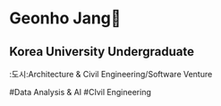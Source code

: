 <h1>Geonho Jang👋</h1>

<h2>Korea University Undergraduate</h2>
:도시:Architecture & Civil Engineering/Software Venture

#Data Analysis & AI
#CIvil Engineering

<!---
geonhoted/geonhoted is a ✨ special ✨ repository because its `README.md` (this file) appears on your GitHub profile.
You can click the Preview link to take a look at your changes.
--->
